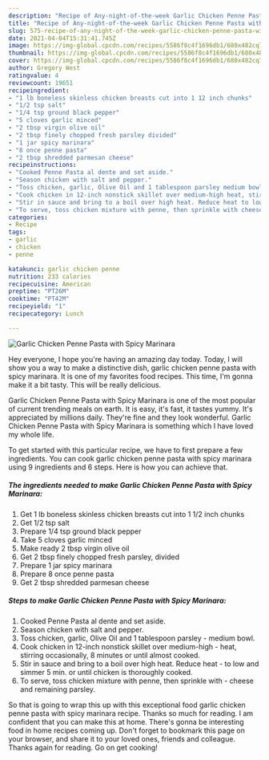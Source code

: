 ```yaml
---
description: "Recipe of Any-night-of-the-week Garlic Chicken Penne Pasta with Spicy Marinara"
title: "Recipe of Any-night-of-the-week Garlic Chicken Penne Pasta with Spicy Marinara"
slug: 575-recipe-of-any-night-of-the-week-garlic-chicken-penne-pasta-with-spicy-marinara
date: 2021-04-04T15:31:41.745Z
image: https://img-global.cpcdn.com/recipes/5586f8c4f1696db1/680x482cq70/garlic-chicken-penne-pasta-with-spicy-marinara-recipe-main-photo.jpg
thumbnail: https://img-global.cpcdn.com/recipes/5586f8c4f1696db1/680x482cq70/garlic-chicken-penne-pasta-with-spicy-marinara-recipe-main-photo.jpg
cover: https://img-global.cpcdn.com/recipes/5586f8c4f1696db1/680x482cq70/garlic-chicken-penne-pasta-with-spicy-marinara-recipe-main-photo.jpg
author: Gregory West
ratingvalue: 4
reviewcount: 19651
recipeingredient:
- "1 lb boneless skinless chicken breasts cut into 1 12 inch chunks"
- "1/2 tsp salt"
- "1/4 tsp ground black pepper"
- "5 cloves garlic minced"
- "2 tbsp virgin olive oil"
- "2 tbsp finely chopped fresh parsley divided"
- "1 jar spicy marinara"
- "8 once penne pasta"
- "2 tbsp shredded parmesan cheese"
recipeinstructions:
- "Cooked Penne Pasta al dente and set aside."
- "Season chicken with salt and pepper."
- "Toss chicken, garlic, Olive Oil and 1 tablespoon parsley medium bowl."
- "Cook chicken in 12-inch nonstick skillet over medium-high heat, stirring occasionally, 8 minutes or until almost cooked."
- "Stir in sauce and bring to a boil over high heat. Reduce heat to low and simmer 5 min. or until chicken is thoroughly cooked."
- "To serve, toss chicken mixture with penne, then sprinkle with cheese and remaining parsley."
categories:
- Recipe
tags:
- garlic
- chicken
- penne

katakunci: garlic chicken penne 
nutrition: 233 calories
recipecuisine: American
preptime: "PT26M"
cooktime: "PT42M"
recipeyield: "1"
recipecategory: Lunch

---
```



![Garlic Chicken Penne Pasta with Spicy Marinara](https://img-global.cpcdn.com/recipes/5586f8c4f1696db1/680x482cq70/garlic-chicken-penne-pasta-with-spicy-marinara-recipe-main-photo.jpg)

Hey everyone, I hope you're having an amazing day today. Today, I will show you a way to make a distinctive dish, garlic chicken penne pasta with spicy marinara. It is one of my favorites food recipes. This time, I'm gonna make it a bit tasty. This will be really delicious.



Garlic Chicken Penne Pasta with Spicy Marinara is one of the most popular of current trending meals on earth. It is easy, it's fast, it tastes yummy. It's appreciated by millions daily. They're fine and they look wonderful. Garlic Chicken Penne Pasta with Spicy Marinara is something which I have loved my whole life.


To get started with this particular recipe, we have to first prepare a few ingredients. You can cook garlic chicken penne pasta with spicy marinara using 9 ingredients and 6 steps. Here is how you can achieve that.

<!--inarticleads1-->

##### The ingredients needed to make Garlic Chicken Penne Pasta with Spicy Marinara:

1. Get 1 lb boneless skinless chicken breasts cut into 1 1/2 inch chunks
1. Get 1/2 tsp salt
1. Prepare 1/4 tsp ground black pepper
1. Take 5 cloves garlic minced
1. Make ready 2 tbsp virgin olive oil
1. Get 2 tbsp finely chopped fresh parsley, divided
1. Prepare 1 jar spicy marinara
1. Prepare 8 once penne pasta
1. Get 2 tbsp shredded parmesan cheese




<!--inarticleads2-->

##### Steps to make Garlic Chicken Penne Pasta with Spicy Marinara:

1. Cooked Penne Pasta al dente and set aside.
1. Season chicken with salt and pepper.
1. Toss chicken, garlic, Olive Oil and 1 tablespoon parsley - medium bowl.
1. Cook chicken in 12-inch nonstick skillet over medium-high - heat, stirring occasionally, 8 minutes or until almost cooked.
1. Stir in sauce and bring to a boil over high heat. Reduce heat - to low and simmer 5 min. or until chicken is thoroughly cooked.
1. To serve, toss chicken mixture with penne, then sprinkle with - cheese and remaining parsley.




So that is going to wrap this up with this exceptional food garlic chicken penne pasta with spicy marinara recipe. Thanks so much for reading. I am confident that you can make this at home. There's gonna be interesting food in home recipes coming up. Don't forget to bookmark this page on your browser, and share it to your loved ones, friends and colleague. Thanks again for reading. Go on get cooking!
